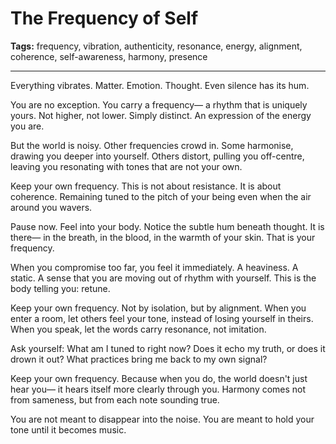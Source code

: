 # The Frequency of Self

**Tags:** frequency, vibration, authenticity, resonance, energy, alignment, coherence, self-awareness, harmony, presence

---

Everything vibrates.
Matter.
Emotion.
Thought.
Even silence has its hum.

You are no exception.
You carry a frequency—
a rhythm that is uniquely yours.
Not higher, not lower.
Simply distinct.
An expression of the energy you are.

But the world is noisy.
Other frequencies crowd in.
Some harmonise,
drawing you deeper into yourself.
Others distort,
pulling you off-centre,
leaving you resonating with tones
that are not your own.

Keep your own frequency.
This is not about resistance.
It is about coherence.
Remaining tuned to the pitch of your being
even when the air around you wavers.

Pause now.
Feel into your body.
Notice the subtle hum beneath thought.
It is there—
in the breath,
in the blood,
in the warmth of your skin.
That is your frequency.

When you compromise too far,
you feel it immediately.
A heaviness.
A static.
A sense that you are moving
out of rhythm with yourself.
This is the body telling you:
retune.

Keep your own frequency.
Not by isolation,
but by alignment.
When you enter a room,
let others feel your tone,
instead of losing yourself in theirs.
When you speak,
let the words carry resonance,
not imitation.

Ask yourself:
What am I tuned to right now?
Does it echo my truth,
or does it drown it out?
What practices bring me back
to my own signal?

Keep your own frequency.
Because when you do,
the world doesn't just hear you—
it hears itself more clearly through you.
Harmony comes not from sameness,
but from each note sounding true.

You are not meant to disappear
into the noise.
You are meant to hold your tone
until it becomes music.


